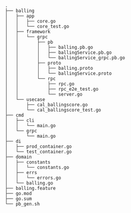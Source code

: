     .
    ├── balling
    │   ├── app
    │   │   ├── core.go
    │   │   └── core_test.go
    │   ├── framework
    │   │   └── grpc
    │   │       ├── pb
    │   │       │   ├── balling.pb.go
    │   │       │   ├── ballingService.pb.go
    │   │       │   └── ballingService_grpc.pb.go
    │   │       ├── proto
    │   │       │   ├── balling.proto
    │   │       │   └── ballingService.proto
    │   │       └── rpc
    │   │           ├── rpc.go
    │   │           ├── rpc_e2e_test.go
    │   │           └── server.go
    │   └── usecase
    │       ├── cal_ballingscore.go
    │       └── cal_ballingscore_test.go
    ├── cmd
    │   ├── cli
    │   │   └── main.go
    │   └── grpc
    │       └── main.go
    ├── di
    │   ├── prod_container.go
    │   └── test_container.go
    ├── domain
    │   ├── constants
    │   │   └── constants.go
    │   ├── errs
    │   │   └── errors.go
    │   └── balling.go
    ├── balling.feature
    ├── go.mod
    ├── go.sum
    └── pb_gen.sh
